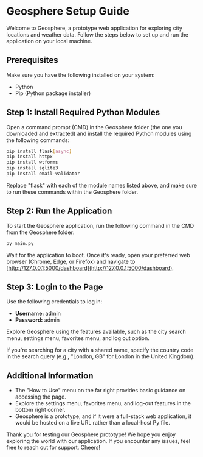 # Geosphere Setup Guide

Welcome to Geosphere, a prototype web application for exploring city locations and weather data. Follow the steps below to set up and run the application on your local machine.

## Prerequisites

Make sure you have the following installed on your system:

- Python
- Pip (Python package installer)

## Step 1: Install Required Python Modules

Open a command prompt (CMD) in the Geosphere folder (the one you downloaded and extracted) and install the required Python modules using the following commands:

```bash
pip install flask[async]
pip install httpx
pip install wtforms
pip install sqlite3
pip install email-validator
```

Replace "flask" with each of the module names listed above, and make sure to run these commands within the Geosphere folder.

## Step 2: Run the Application

To start the Geosphere application, run the following command in the CMD from the Geosphere folder:

```bash
py main.py
```

Wait for the application to boot. Once it's ready, open your preferred web browser (Chrome, Edge, or Firefox) and navigate to [http://127.0.0.1:5000/dashboard](http://127.0.0.1:5000/dashboard).

## Step 3: Login to the Page

Use the following credentials to log in:

- **Username:** admin
- **Password:** admin

Explore Geosphere using the features available, such as the city search menu, settings menu, favorites menu, and log out option.

If you're searching for a city with a shared name, specify the country code in the search query (e.g., "London, GB" for London in the United Kingdom).

## Additional Information

- The "How to Use" menu on the far right provides basic guidance on accessing the page.
- Explore the settings menu, favorites menu, and log-out features in the bottom right corner.
- Geosphere is a prototype, and if it were a full-stack web application, it would be hosted on a live URL rather than a local-host Py file.

Thank you for testing our Geosphere prototype! We hope you enjoy exploring the world with our application. If you encounter any issues, feel free to reach out for support. Cheers!
